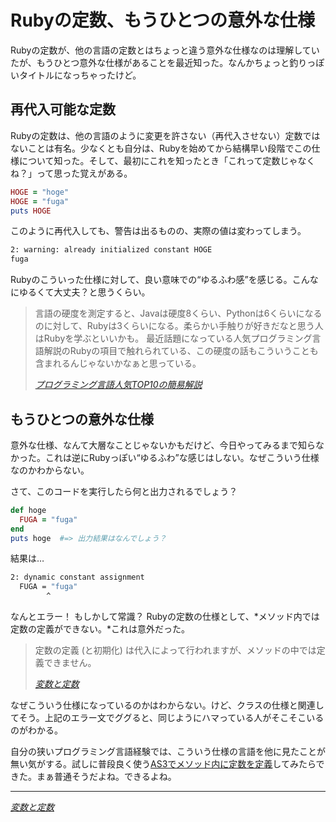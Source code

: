 # Rubyの定数、もうひとつの意外な仕様

Rubyの定数が、他の言語の定数とはちょっと違う意外な仕様なのは理解していたが、もうひとつ意外な仕様があることを最近知った。なんかちょっと釣りっぽいタイトルになっちゃったけど。

<!-- READMORE -->


## 再代入可能な定数

Rubyの定数は、他の言語のように変更を許さない（再代入させない）定数ではないことは有名。少なくとも自分は、Rubyを始めてから結構早い段階でこの仕様について知った。そして、最初にこれを知ったとき「これって定数じゃなくね？」って思った覚えがある。

~~~ ruby
HOGE = "hoge"
HOGE = "fuga"
puts HOGE
~~~

このように再代入しても、警告は出るものの、実際の値は変わってしまう。

~~~ sh
2: warning: already initialized constant HOGE
fuga
~~~

Rubyのこういった仕様に対して、良い意味での“ゆるふわ感”を感じる。こんなにゆるくて大丈夫？と思うくらい。


> 言語の硬度を測定すると、Javaは硬度8くらい、Pythonは6くらいになるのに対して、Rubyは3くらいになる。柔らかい手触りが好きだなと思う人はRubyを学ぶといいかも。
最近話題になっている人気プログラミング言語解説のRubyの項目で触れられている、この硬度の話もこういうことも含まれるんじゃないかなぁと思っている。
>
> <cite>[プログラミング言語人気TOP10の簡易解説](http://www.mwsoft.jp/column/program_top10.html)</cite>


## もうひとつの意外な仕様

意外な仕様、なんて大層なことじゃないかもだけど、今日やってみるまで知らなかった。これは逆にRubyっぽい“ゆるふわ”な感じはしない。なぜこういう仕様なのかわからない。

さて、このコードを実行したら何と出力されるでしょう？

~~~ ruby
def hoge
  FUGA = "fuga"
end
puts hoge  #=> 出力結果はなんでしょう？
~~~

結果は…

~~~ sh
2: dynamic constant assignment
  FUGA = "fuga"
        ^
~~~

なんとエラー！ もしかして常識？ Rubyの定数の仕様として、*メソッド内では定数の定義ができない。*これは意外だった。

> 定数の定義 (と初期化) は代入によって行われますが、メソッドの中では定義できません。
>
> <cite>[変数と定数](http://rurema.clear-code.com/1.8.7/doc/spec=2fvariables.html#const)</cite>


なぜこういう仕様になっているのかはわからない。けど、クラスの仕様と関連してそう。上記のエラー文でググると、同じようにハマっている人がそこそこいるのがわかる。

自分の狭いプログラミング言語経験では、こういう仕様の言語を他に見たことが無い気がする。試しに普段良く使う[AS3でメソッド内に定数を定義](http://wonderfl.net/c/2niH)してみたらできた。まぁ普通そうだよね。できるよね。

---

<cite>[変数と定数](http://rurema.clear-code.com/1.8.7/doc/spec=2fvariables.html#const)</cite>
